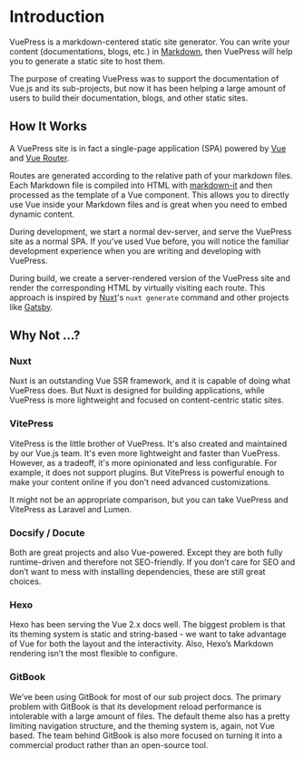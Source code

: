 # Introduction

VuePress is a markdown-centered static site generator. You can write your content (documentations, blogs, etc.) in [Markdown](https://en.wikipedia.org/wiki/Markdown), then VuePress will help you to generate a static site to host them.

The purpose of creating VuePress was to support the documentation of Vue.js and its sub-projects, but now it has been helping a large amount of users to build their documentation, blogs, and other static sites.

## How It Works

A VuePress site is in fact a single-page application (SPA) powered by [Vue](https://v3.vuejs.org/) and [Vue Router](https://next.router.vuejs.org).

Routes are generated according to the relative path of your markdown files. Each Markdown file is compiled into HTML with [markdown-it](https://github.com/markdown-it/markdown-it) and then processed as the template of a Vue component. This allows you to directly use Vue inside your Markdown files and is great when you need to embed dynamic content.

During development, we start a normal dev-server, and serve the VuePress site as a normal SPA. If you’ve used Vue before, you will notice the familiar development experience when you are writing and developing with VuePress.

During build, we create a server-rendered version of the VuePress site and render the corresponding HTML by virtually visiting each route. This approach is inspired by [Nuxt](https://nuxtjs.org/)'s `nuxt generate` command and other projects like [Gatsby](https://www.gatsbyjs.org/).

## Why Not ...?

### Nuxt

Nuxt is an outstanding Vue SSR framework, and it is capable of doing what VuePress does. But Nuxt is designed for building applications, while VuePress is more lightweight and focused on content-centric static sites.

### VitePress

VitePress is the little brother of VuePress. It's also created and maintained by our Vue.js team. It's even more lightweight and faster than VuePress. However, as a tradeoff, it's more opinionated and less configurable. For example, it does not support plugins. But VitePress is powerful enough to make your content online if you don't need advanced customizations.

It might not be an appropriate comparison, but you can take VuePress and VitePress as Laravel and Lumen.

### Docsify / Docute

Both are great projects and also Vue-powered. Except they are both fully runtime-driven and therefore not SEO-friendly. If you don’t care for SEO and don’t want to mess with installing dependencies, these are still great choices.

### Hexo

Hexo has been serving the Vue 2.x docs well. The biggest problem is that its theming system is static and string-based - we want to take advantage of Vue for both the layout and the interactivity. Also, Hexo’s Markdown rendering isn’t the most flexible to configure.

### GitBook

We’ve been using GitBook for most of our sub project docs. The primary problem with GitBook is that its development reload performance is intolerable with a large amount of files. The default theme also has a pretty limiting navigation structure, and the theming system is, again, not Vue based. The team behind GitBook is also more focused on turning it into a commercial product rather than an open-source tool.